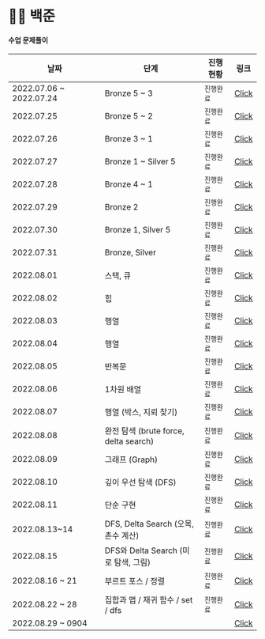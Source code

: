 # 🧑‍💻 백준

#### **수업 문제풀이**

| 날짜                    | 단계                                  | 진행 현황  | 링크                                         |
| ----------------------- | ------------------------------------- | ---------- | -------------------------------------------- |
| 2022.07.06 ~ 2022.07.24 | Bronze 5 ~ 3                          | `진행완료` | [Click](./문제풀이_날짜별/20220706_20220724) |
| 2022.07.25              | Bronze 5 ~ 2                          | `진행완료` | [Click](./문제풀이_날짜별/20220725)          |
| 2022.07.26              | Bronze 3 ~ 1                          | `진행완료` | [Click](./문제풀이_날짜별/20220726)          |
| 2022.07.27              | Bronze 1 ~ Silver 5                   | `진행완료` | [Click](./문제풀이_날짜별/2022027)           |
| 2022.07.28              | Bronze 4 ~ 1                          | `진행완료` | [Click](./문제풀이_날짜별/20220728)          |
| 2022.07.29              | Bronze 2                              | `진행완료` | [Click](./문제풀이_날짜별/20220729)          |
| 2022.07.30              | Bronze 1, Silver 5                    | `진행완료` | [Click](./문제풀이_날짜별/20220730)          |
| 2022.07.31              | Bronze, Silver                        | `진행완료` | [Click](./문제풀이_날짜별/20220731)          |
| 2022.08.01              | 스택, 큐                              | `진행완료` | [Click](./문제풀이_날짜별/20220801)          |
| 2022.08.02              | 힙                                    | `진행완료` | [Click](./문제풀이_날짜별/20220802)          |
| 2022.08.03              | 행열                                  | `진행완료` | [Click](./문제풀이_날짜별/20220803)          |
| 2022.08.04              | 행열                                  | `진행완료` | [Click](./문제풀이_날짜별/20220804)          |
| 2022.08.05              | 반복문                                | `진행완료` | [Click](./문제풀이_날짜별/20220805)          |
| 2022.08.06              | 1차원 배열                            | `진행완료` | [Click](./문제풀이_날짜별/20220806)          |
| 2022.08.07              | 행열 (박스, 지뢰 찾기)                | `진행완료` | [Click](./문제풀이_날짜별/20220807)          |
| 2022.08.08              | 완전 탐색 (brute force, delta search) | `진행완료` | [Click](./문제풀이_날짜별/20220808)          |
| 2022.08.09              | 그래프 (Graph)                        | `진행완료` | [Click](./문제풀이_날짜별/20220809)          |
| 2022.08.10              | 깊이 우선 탐색 (DFS)                  | `진행완료` | [Click](./문제풀이_날짜별/20220810)          |
| 2022.08.11              | 단순 구현                             | `진행완료` | [Click](./문제풀이_날짜별/20220811)          |
| 2022.08.13~14           | DFS, Delta Search (오목, 촌수 계산)   | `진행완료` | [Click](./문제풀이_날짜별/20220813_14)       |
| 2022.08.15              | DFS와 Delta Search (미로 탐색, 그림)  | `진행완료` | [Click](./문제풀이_날짜별/20220815)          |
| 2022.08.16 ~ 21         | 부르트 포스 / 정렬                    | `진행완료` | [Click](./문제풀이_날짜별/20220816_21)       |
| 2022.08.22 ~ 28         | 집합과 맵 / 재귀 함수 / set / dfs     | `진행완료` | [Click](./문제풀이_날짜별/20220822_28)       |
| 2022.08.29 ~ 0904       |                                       |            | [Click](./문제풀이_날짜별/20220829_0904)     |

